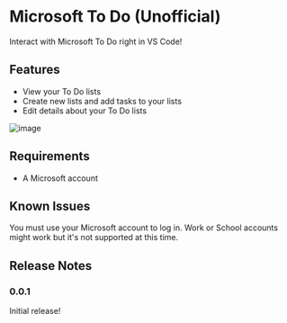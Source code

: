 # Microsoft To Do (Unofficial)

Interact with Microsoft To Do right in VS Code!

## Features

* View your To Do lists
* Create new lists and add tasks to your lists
* Edit details about your To Do lists

![image](https://user-images.githubusercontent.com/2644648/116639830-449a2d80-a91e-11eb-9d71-352b45d2a548.png)

## Requirements

* A Microsoft account

## Known Issues

You must use your Microsoft account to log in. Work or School accounts might work but it's not supported at this time.

## Release Notes

### 0.0.1

Initial release!
